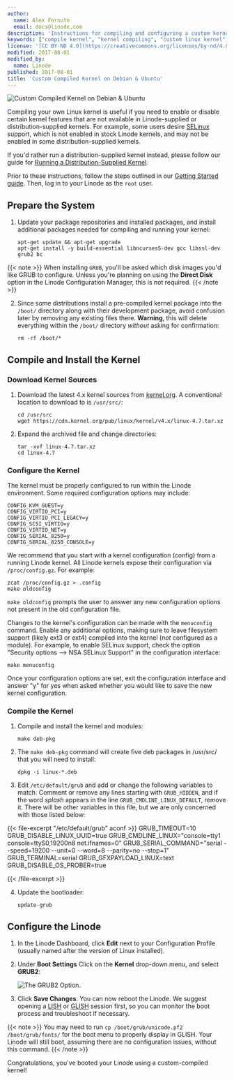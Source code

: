 ```yaml
---
author:
  name: Alex Fornuto
  email: docs@linode.com
description: 'Instructions for compiling and configuring a custom kernel your Debian or Ubuntu Linode'
keywords: ["compile kernel", "kernel compiling", "custom linux kernel", "custom linode", " debian", "ubuntu"]
license: '[CC BY-ND 4.0](https://creativecommons.org/licenses/by-nd/4.0)'
modified: 2017-08-01
modified_by:
  name: Linode
published: 2017-08-01
title: 'Custom Compiled Kernel on Debian & Ubuntu'
---
```


![Custom Compiled Kernel on Debian & Ubuntu](/docs/assets/custom-compiled-kernel-on-debian-and-ubuntu.png "Custom Compiled Kernel on Debian & Ubuntu")

Compiling your own Linux kernel is useful if you need to enable or disable certain kernel features that are not available in Linode-supplied or distribution-supplied kernels. For example, some users desire [SELinux](http://en.wikipedia.org/wiki/Security-Enhanced_Linux) support, which is not enabled in stock Linode kernels, and may not be enabled in some distribution-supplied kernels.

If you'd rather run a distribution-supplied kernel instead, please follow our guide for [Running a Distribution-Supplied Kernel](/docs/tools-reference/custom-kernels-distros/run-a-distribution-supplied-kernel-with-kvm). 

Prior to these instructions, follow the steps outlined in our [Getting Started guide](/docs/getting-started/). Then, log in to your Linode as the `root` user.

## Prepare the System

1.  Update your package repositories and installed packages, and install additional packages needed for compiling and running your kernel:

        apt-get update && apt-get upgrade
        apt-get install -y build-essential libncurses5-dev gcc libssl-dev grub2 bc

{{< note >}}
When installing `GRUB`, you'll be asked which disk images you'd like GRUB to configure. Unless you're planning on using the **Direct Disk** option in the Linode Configuration Manager, this is not required.
{{< /note >}}

2.  Since some distributions install a pre-compiled kernel package into the `/boot/` directory along with their development package, avoid confusion later by removing any existing files there. **Warning**, this will delete everything within the `/boot/` directory _without_ asking for confirmation:

        rm -rf /boot/*

## Compile and Install the Kernel

### Download Kernel Sources

1.  Download the latest 4.x kernel sources from [kernel.org](http://kernel.org/). A conventional location to download to is `/usr/src/`:

        cd /usr/src
        wget https://cdn.kernel.org/pub/linux/kernel/v4.x/linux-4.7.tar.xz

2.  Expand the archived file and change directories:

        tar -xvf linux-4.7.tar.xz 
        cd linux-4.7

### Configure the Kernel

The kernel must be properly configured to run within the Linode environment. Some required configuration options may include:

    CONFIG_KVM_GUEST=y
    CONFIG_VIRTIO_PCI=y
    CONFIG_VIRTIO_PCI_LEGACY=y
    CONFIG_SCSI_VIRTIO=y
    CONFIG_VIRTIO_NET=y
    CONFIG_SERIAL_8250=y
    CONFIG_SERIAL_8250_CONSOLE=y

We recommend that you start with a kernel configuration (config) from a running Linode kernel. All Linode kernels expose their configuration via `/proc/config.gz`. For example:

    zcat /proc/config.gz > .config
    make oldconfig

`make oldconfig` prompts the user to answer any new configuration options not present in the old configuration file.

Changes to the kernel's configuration can be made with the `menuconfig` command. Enable any additional options, making sure to leave filesystem support (likely ext3 or ext4) compiled into the kernel (*not* configured as a module). For example, to enable SELinux support, check the option "Security options --\> NSA SELinux Support" in the configuration interface:

    make menuconfig

Once your configuration options are set, exit the configuration interface and answer "y" for yes when asked whether you would like to save the new kernel configuration.

### Compile the Kernel

1.  Compile and install the kernel and modules:

        make deb-pkg
        
2.  The `make deb-pkg` command will create five deb packages in /usr/src/ that you will need to install:

        dpkg -i linux-*.deb
        
3.  Edit `/etc/default/grub` and add or change the following variables to match. Comment or remove any lines starting with `GRUB_HIDDEN`, and if the word *splash* appears in the line `GRUB_CMDLINE_LINUX_DEFAULT`, remove it. There will be other variables in this file, but we are only concerned with those listed below:

{{< file-excerpt "/etc/default/grub" aconf >}}
GRUB_TIMEOUT=10
GRUB_DISABLE_LINUX_UUID=true
GRUB_CMDLINE_LINUX="console=tty1 console=ttyS0,19200n8 net.ifnames=0"
GRUB_SERIAL_COMMAND="serial --speed=19200 --unit=0 --word=8 --parity=no --stop=1"
GRUB_TERMINAL=serial
GRUB_GFXPAYLOAD_LINUX=text
GRUB_DISABLE_OS_PROBER=true

{{< /file-excerpt >}}


4.  Update the bootloader:

        update-grub

## Configure the Linode

1.  In the Linode Dashboard, click **Edit** next to your Configuration Profile (usually named after the version of Linux installed).

2.  Under **Boot Settings** Click on the **Kernel** drop-down menu, and select **GRUB2**:

    ![The GRUB2 Option.](/docs/assets/custom-kernel-grub2.png)

3.  Click **Save Changes**. You can now reboot the Linode. We suggest opening a [LISH](/docs/networking/using-the-linode-shell-lish) or [GLISH](/docs/networking/using-the-graphic-shell-glish) session first, so you can monitor the boot process and troubleshoot if necessary.

{{< note >}}
You may need to run `cp /boot/grub/unicode.pf2 /boot/grub/fonts/` for the boot menu to properly display in GLISH. Your Linode will still boot, assuming there are no configuration issues, without this command.
{{< /note >}}

Congratulations, you've booted your Linode using a custom-compiled kernel!

